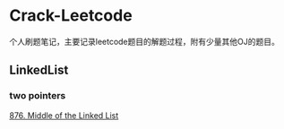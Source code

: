 # Crack-Leetcode
个人刷题笔记，主要记录leetcode题目的解题过程，附有少量其他OJ的题目。


## LinkedList
### two pointers
[876. Middle of the Linked List](https://github.com/Pyhita/Crack-Leetcode/blob/main/LinkedList/876.%20Middle%20of%20the%20Linked%20List.md)
